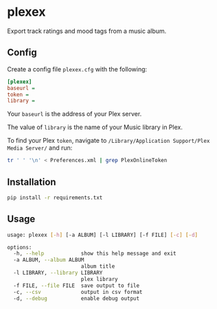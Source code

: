# plexex

Export track ratings and mood tags from a music album.

## Config

Create a config file `plexex.cfg` with the following:

```ini
[plexex]
baseurl =
token =
library =
```

Your `baseurl` is the address of your Plex server.

The value of `library` is the name of your Music library in Plex.

To find your Plex `token`, navigate to `/Library/Application Support/Plex Media Server/` and run:

```sh
tr ' ' '\n' < Preferences.xml | grep PlexOnlineToken
```

## Installation

```sh
pip install -r requirements.txt
```

## Usage

```sh
usage: plexex [-h] [-a ALBUM] [-l LIBRARY] [-f FILE] [-c] [-d]

options:
  -h, --help            show this help message and exit
  -a ALBUM, --album ALBUM
                        album title
  -l LIBRARY, --library LIBRARY
                        plex library
  -f FILE, --file FILE  save output to file
  -c, --csv             output in csv format
  -d, --debug           enable debug output
```

